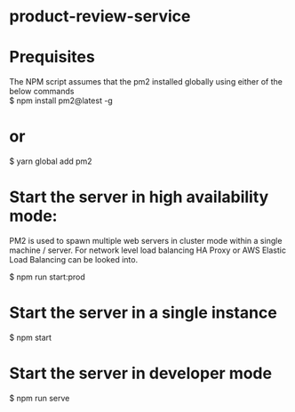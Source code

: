 # product-review-service

# Prequisites

The NPM script assumes that the pm2 installed globally using either of the below commands  <br />
$ npm install pm2@latest -g
# or
$ yarn global add pm2

# Start the server in high availability mode:
PM2 is used to spawn multiple web servers in cluster mode within a single machine / server. For network level load balancing HA Proxy or AWS Elastic Load Balancing can be looked into.

$ npm run start:prod

# Start the server in a single instance

$ npm start

# Start the server in developer mode

$ npm run serve
